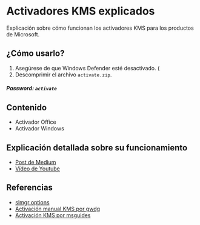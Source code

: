 # Activadores KMS explicados
Explicación sobre cómo funcionan los activadores KMS para los productos de Microsoft.

## ¿Cómo usarlo?
1. Asegúrese de que Windows Defender esté desactivado. (
2. Descomprimir el archivo `activate.zip`. 

##### Password: `activate`

## Contenido
+ Activador Office
+ Activador Windows

## Explicación detallada sobre su funcionamiento
+ [Post de Medium]()
+ [Vídeo de Youtube]()

## Referencias
+ [slmgr options](https://docs.microsoft.com/en-us/windows-server/get-started/activation-slmgr-vbs-options)
+ [Activación manual KMS por gwdg](https://info.gwdg.de/dokuwiki/doku.php?id=en:services:general_services:software_and_license_management:mskms)
+ [Activación KMS por msguides](https://msguides.com/microsoft-software-products/activate-office-365-proplus-free.html)